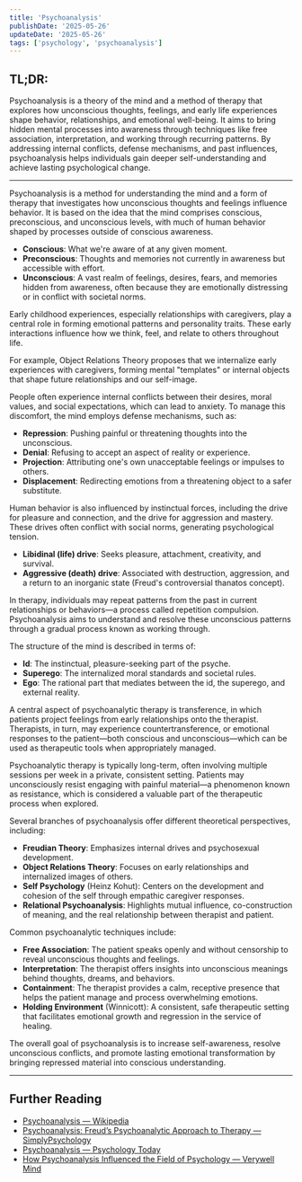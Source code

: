 ```yaml
---
title: 'Psychoanalysis'
publishDate: '2025-05-26'
updateDate: '2025-05-26'
tags: ['psychology', 'psychoanalysis']
---
```


## TL;DR:

Psychoanalysis is a theory of the mind and a method of therapy that explores how unconscious thoughts, feelings, and early life experiences shape behavior, relationships, and emotional well-being. It aims to bring hidden mental processes into awareness through techniques like free association, interpretation, and working through recurring patterns. By addressing internal conflicts, defense mechanisms, and past influences, psychoanalysis helps individuals gain deeper self-understanding and achieve lasting psychological change.

---

Psychoanalysis is a method for understanding the mind and a form of therapy that investigates how unconscious thoughts and feelings influence behavior. It is based on the idea that the mind comprises conscious, preconscious, and unconscious levels, with much of human behavior shaped by processes outside of conscious awareness.

- **Conscious**: What we're aware of at any given moment.
- **Preconscious**: Thoughts and memories not currently in awareness but accessible with effort.
- **Unconscious**: A vast realm of feelings, desires, fears, and memories hidden from awareness, often because they are emotionally distressing or in conflict with societal norms.

Early childhood experiences, especially relationships with caregivers, play a central role in forming emotional patterns and personality traits. These early interactions influence how we think, feel, and relate to others throughout life.

For example, Object Relations Theory proposes that we internalize early experiences with caregivers, forming mental "templates" or internal objects that shape future relationships and our self-image.

People often experience internal conflicts between their desires, moral values, and social expectations, which can lead to anxiety. To manage this discomfort, the mind employs defense mechanisms, such as:

- **Repression**: Pushing painful or threatening thoughts into the unconscious.
- **Denial**: Refusing to accept an aspect of reality or experience.
- **Projection**: Attributing one's own unacceptable feelings or impulses to others.
- **Displacement**: Redirecting emotions from a threatening object to a safer substitute.

Human behavior is also influenced by instinctual forces, including the drive for pleasure and connection, and the drive for aggression and mastery. These drives often conflict with social norms, generating psychological tension.

- **Libidinal (life) drive**: Seeks pleasure, attachment, creativity, and survival.
- **Aggressive (death) drive**: Associated with destruction, aggression, and a return to an inorganic state (Freud's controversial thanatos concept).

In therapy, individuals may repeat patterns from the past in current relationships or behaviors—a process called repetition compulsion. Psychoanalysis aims to understand and resolve these unconscious patterns through a gradual process known as working through.

The structure of the mind is described in terms of:

- **Id**: The instinctual, pleasure-seeking part of the psyche.
- **Superego**: The internalized moral standards and societal rules.
- **Ego**: The rational part that mediates between the id, the superego, and external reality.

A central aspect of psychoanalytic therapy is transference, in which patients project feelings from early relationships onto the therapist. Therapists, in turn, may experience countertransference, or emotional responses to the patient—both conscious and unconscious—which can be used as therapeutic tools when appropriately managed.

Psychoanalytic therapy is typically long-term, often involving multiple sessions per week in a private, consistent setting. Patients may unconsciously resist engaging with painful material—a phenomenon known as resistance, which is considered a valuable part of the therapeutic process when explored.

Several branches of psychoanalysis offer different theoretical perspectives, including:

- **Freudian Theory**: Emphasizes internal drives and psychosexual development.
- **Object Relations Theory**: Focuses on early relationships and internalized images of others.
- **Self Psychology** (Heinz Kohut): Centers on the development and cohesion of the self through empathic caregiver responses.
- **Relational Psychoanalysis**: Highlights mutual influence, co-construction of meaning, and the real relationship between therapist and patient.

Common psychoanalytic techniques include:

- **Free Association**: The patient speaks openly and without censorship to reveal unconscious thoughts and feelings.
- **Interpretation**: The therapist offers insights into unconscious meanings behind thoughts, dreams, and behaviors.
- **Containment**: The therapist provides a calm, receptive presence that helps the patient manage and process overwhelming emotions.
- **Holding Environment** (Winnicott): A consistent, safe therapeutic setting that facilitates emotional growth and regression in the service of healing.

The overall goal of psychoanalysis is to increase self-awareness, resolve unconscious conflicts, and promote lasting emotional transformation by bringing repressed material into conscious understanding.

---

## Further Reading

- [Psychoanalysis — Wikipedia](https://en.wikipedia.org/wiki/Psychoanalysis)
- [Psychoanalysis: Freud’s Psychoanalytic Approach to Therapy — SimplyPsychology](https://www.simplypsychology.org/psychoanalysis.html)
- [Psychoanalysis — Psychology Today](https://www.psychologytoday.com/us/basics/psychoanalysis)
- [How Psychoanalysis Influenced the Field of Psychology — Verywell Mind](https://www.verywellmind.com/what-is-psychoanalysis-2795246)
